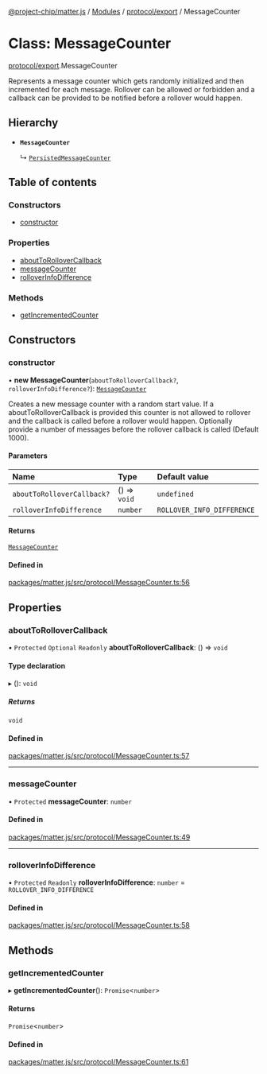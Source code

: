[@project-chip/matter.js](../README.md) / [Modules](../modules.md) / [protocol/export](../modules/protocol_export.md) / MessageCounter

# Class: MessageCounter

[protocol/export](../modules/protocol_export.md).MessageCounter

Represents a message counter which gets randomly initialized and then incremented for each message.
Rollover can be allowed or forbidden and a callback can be provided to be notified before a rollover would happen.

## Hierarchy

- **`MessageCounter`**

  ↳ [`PersistedMessageCounter`](protocol_export.PersistedMessageCounter.md)

## Table of contents

### Constructors

- [constructor](protocol_export.MessageCounter.md#constructor)

### Properties

- [aboutToRolloverCallback](protocol_export.MessageCounter.md#abouttorollovercallback)
- [messageCounter](protocol_export.MessageCounter.md#messagecounter)
- [rolloverInfoDifference](protocol_export.MessageCounter.md#rolloverinfodifference)

### Methods

- [getIncrementedCounter](protocol_export.MessageCounter.md#getincrementedcounter)

## Constructors

### constructor

• **new MessageCounter**(`aboutToRolloverCallback?`, `rolloverInfoDifference?`): [`MessageCounter`](protocol_export.MessageCounter.md)

Creates a new message counter with a random start value. If a aboutToRolloverCallback is provided this
counter is not allowed to rollover and the callback is called before a rollover would happen. Optionally provide
a number of messages before the rollover callback is called (Default 1000).

#### Parameters

| Name | Type | Default value |
| :------ | :------ | :------ |
| `aboutToRolloverCallback?` | () => `void` | `undefined` |
| `rolloverInfoDifference` | `number` | `ROLLOVER_INFO_DIFFERENCE` |

#### Returns

[`MessageCounter`](protocol_export.MessageCounter.md)

#### Defined in

[packages/matter.js/src/protocol/MessageCounter.ts:56](https://github.com/project-chip/matter.js/blob/904d0c9b952b91f28a21803759c5e5c66ee4d272/packages/matter.js/src/protocol/MessageCounter.ts#L56)

## Properties

### aboutToRolloverCallback

• `Protected` `Optional` `Readonly` **aboutToRolloverCallback**: () => `void`

#### Type declaration

▸ (): `void`

##### Returns

`void`

#### Defined in

[packages/matter.js/src/protocol/MessageCounter.ts:57](https://github.com/project-chip/matter.js/blob/904d0c9b952b91f28a21803759c5e5c66ee4d272/packages/matter.js/src/protocol/MessageCounter.ts#L57)

___

### messageCounter

• `Protected` **messageCounter**: `number`

#### Defined in

[packages/matter.js/src/protocol/MessageCounter.ts:49](https://github.com/project-chip/matter.js/blob/904d0c9b952b91f28a21803759c5e5c66ee4d272/packages/matter.js/src/protocol/MessageCounter.ts#L49)

___

### rolloverInfoDifference

• `Protected` `Readonly` **rolloverInfoDifference**: `number` = `ROLLOVER_INFO_DIFFERENCE`

#### Defined in

[packages/matter.js/src/protocol/MessageCounter.ts:58](https://github.com/project-chip/matter.js/blob/904d0c9b952b91f28a21803759c5e5c66ee4d272/packages/matter.js/src/protocol/MessageCounter.ts#L58)

## Methods

### getIncrementedCounter

▸ **getIncrementedCounter**(): `Promise`\<`number`\>

#### Returns

`Promise`\<`number`\>

#### Defined in

[packages/matter.js/src/protocol/MessageCounter.ts:61](https://github.com/project-chip/matter.js/blob/904d0c9b952b91f28a21803759c5e5c66ee4d272/packages/matter.js/src/protocol/MessageCounter.ts#L61)
